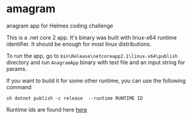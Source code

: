 # amagram
anagram app for Helmes coding challenge

This is a .net core 2 app. It's binary was built with linux-x64 runtime identifier. It should be enough for most linux distributions. 

To run the app, go to ```bin\Release\netcoreapp2.1\linux-x64\publish``` directory and run ```AnagramApp``` binary with text file and an input string for params.

If you want to build it for some other runtime, you can use the following command

```sh dotnet publish -c release  --runtime RUNTIME ID ```

Runtime ids are found here [here](https://docs.microsoft.com/en-us/dotnet/core/rid-catalog) 

